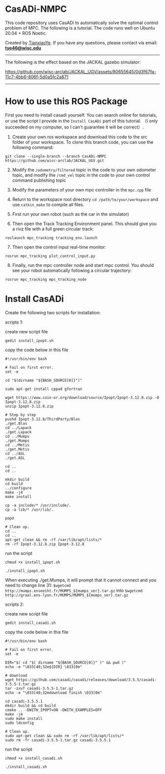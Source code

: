 # CasADi-NMPC
This code repository uses CasADi to automatically solve the optimal control problem of MPC. The following is a tutorial. The code runs well on Ubuntu 20.04 + ROS Noetic.

Created by [TianxiaoYe](https://github.com/fuwafuwaboom). If you have any questions, please contact via email: **tye46@wisc.edu**
***

The following is the effect based on the JACKAL gazebo simulator: 

https://github.com/wisc-arclab/JACKAL_UGV/assets/80655645/0d3f67fa-11c7-4bb6-806f-5d0a5fc2a871


***


# How to use this ROS Package
First you need to install casadi yourself. You can search online for tutorials, or use the script I provide in the `Install CasADi` part of this tutorial. （I only succeeded on my computer, so I can't guarantee it will be correct）.

1. Create your own ros workspace and download this code to the src folder of your workspace. To clone this branch code, you can use the following command:

```
git clone --single-branch --branch CasADi-NMPC https://github.com/wisc-arclab/JACKAL_UGV.git
```

2. Modify the `/odometry/filtered` topic in the code to your own odometer topic, and modify the `/cmd_vel` topic in the code to your own control command publishing topic

3. Modify the parameters of your own mpc controller in the `mpc.cpp` file

4. Return to the workspace root directory `cd /path/to/your/workspace` and use `catkin_make` to compile all files.

5. First run your own robot (such as the car in the simulator)

6. Then open the Track Tracking Environment panel. This should give you a rivz file with a full green circular track:

```
roslaunch mpc_tracking tracking_env.launch
```

7. Then open the control input real-time monitor:

```
rosrun mpc_tracking plot_control_input.py
```

8. Finally, run the mpc controller node and start mpc control. You should see your robot automatically following a circular trajectory:

```
rosrun mpc_tracking mpc_tracking_node
```

# Install CasADi

Create the following two scripts for installation:

scripts 1:

create new script file

```
gedit install_ipopt.sh
```

copy the code below in this file

```
#!/usr/bin/env bash
 
# Fail on first error.
set -e
 
cd "$(dirname "${BASH_SOURCE[0]}")"
 
sudo apt-get install cppad gfortran 
 
wget https://www.coin-or.org/download/source/Ipopt/Ipopt-3.12.8.zip -O Ipopt-3.12.8.zip
unzip Ipopt-3.12.8.zip
 
# Step by step   
pushd Ipopt-3.12.8/ThirdParty/Blas
./get.Blas    
cd ../Lapack
./get.Lapack  
cd ../Mumps  
./get.Mumps  
cd ../Metis  
./get.Metis
cd ../ASL
./get.ASL
 
cd ..
cd ..
 
mkdir build  
cd build  
../configure  
make -j4  
make install  
 
cp -a include/* /usr/include/.  
cp -a lib/* /usr/lib/. 
 
popd
 
# Clean up.
cd ..
cd ..
apt-get clean && rm -rf /var/lib/apt/lists/*
rm -rf Ipopt-3.12.8.zip Ipopt-3.12.8
```

run the script

```
chmod +x install_ipopt.sh
```

```
./install_ipopt.sh
```

When executing ./get.Mumps, it will prompt that it cannot connect and you need to change line 31: `$wgetcmd http://mumps.enseeiht.fr/MUMPS_${mumps_ver}.tar.gz` into `$wgetcmd http://graal.ens-lyon.fr/MUMPS/MUMPS_${mumps_ver}.tar.gz`


scripts 2:

create new script file

```
gedit install_casadi.sh
```

copy the code below in this file

```
#!/usr/bin/env bash
 
# Fail on first error.
set -e
 
DIR="$( cd "$( dirname "${BASH_SOURCE[0]}" )" && pwd )"
echo -e "\033[40;32m${DIR} \033[0m"
 
# download
wget https://github.com/casadi/casadi/releases/download/3.5.5/casadi-3.5.5-1.tar.gz
tar -zxvf casadi-3.5.5-1.tar.gz
echo -e "\033[40;32mdownload finish \033[0m"
 
cd casadi-3.5.5.1
mkdir build && cd build
cmake .. -DWITH_IPOPT=ON -DWITH_EXAMPLES=OFF
make -j4
sudo make install
sudo ldconfig
 
# Clean up.
sudo apt-get clean && sudo rm -rf /var/lib/apt/lists/*
sudo rm -fr casadi-3.5.5-1.tar.gz casadi-3.5.5.1
```

run the script

```
chmod +x install_casadi.sh
```

```
./install_casadi.sh
```
